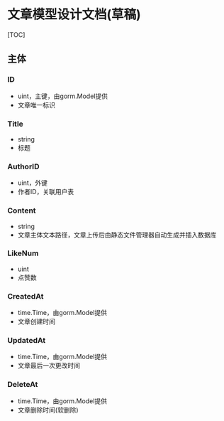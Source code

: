 # 文章模型设计文档(草稿)

[TOC]

## 主体



### ID

- uint，主键，由gorm.Model提供
- 文章唯一标识

### Title

- string
- 标题

### AuthorID

- uint，外键
- 作者ID，关联用户表

### Content

- string
- 文章主体文本路径，文章上传后由静态文件管理器自动生成并插入数据库

### LikeNum

- uint
- 点赞数

### CreatedAt

- time.Time，由gorm.Model提供
- 文章创建时间

### UpdatedAt

- time.Time，由gorm.Model提供
- 文章最后一次更改时间

### DeleteAt

- time.Time，由gorm.Model提供
- 文章删除时间(软删除)